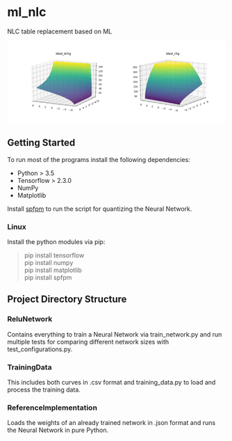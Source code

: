 # ml_nlc
NLC table replacement based on ML

![](img/Figure_1.png)

## Getting Started

To run most of the programs install the following dependencies:

- Python > 3.5
- Tensorflow > 2.3.0
- NumPy
- Matplotlib

Install [spfpm](https://pypi.org/project/spfpm/) to run the script for quantizing the Neural Network.

### Linux

Install the python modules via pip:

> pip install tensorflow <br>
> pip install numpy <br>
> pip install matplotlib <br>
> pip install spfpm

## Project Directory Structure

### ReluNetwork

Contains everything to train a Neural Network via train\_network.py and run multiple tests for comparing different network sizes with test\_configurations.py.

### TrainingData

This includes both curves in .csv format and training\_data.py to load and process the training data.

### ReferenceImplementation

Loads the weights of an already trained network in .json format and runs the Neural Network in pure Python.